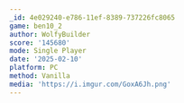 ```yaml
---
_id: 4e029240-e786-11ef-8389-737226fc8065
game: ben10_2
author: WolfyBuilder
score: '145680'
mode: Single Player
date: '2025-02-10'
platform: PC
method: Vanilla
media: 'https://i.imgur.com/GoxA6Jh.png'
---
```


